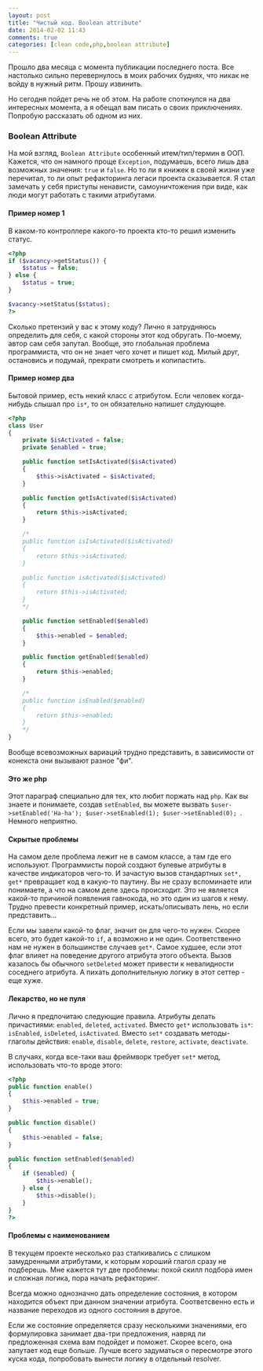 ```yaml
---
layout: post
title: "Чистый код. Boolean attribute"
date: 2014-02-02 11:43
comments: true
categories: [clean code,php,boolean attribute]
---
```

Прошло два месяца с момента публикации последнего поста. Все настолько сильно перевернулось в моих рабочих буднях, что никак не войду в нужный ритм. Прошу извинить.

Но сегодня пойдет речь не об этом. На работе споткнулся на два интересных момента, а я обещал вам писать о своих приключениях. Попробую рассказать об одном из них.
<!-- more -->

### Boolean Attribute

На мой взгляд, ```Boolean Attribute``` особенный итем/тип/термин в ООП. Кажется, что он намного проще ```Exception```, подумаешь, всего лишь два возможных значения: ```true``` и ```false```.
Но то ли я книжек в своей жизни уже перечитал, то ли опыт рефакторинга легаси проекта сказывается.
Я стал замечать у себя приступы ненависти, самоуничтожения при виде, как люди могут работать с такими атрибутами.

#### Пример номер 1

В каком-то контроллере какого-то проекта кто-то решил изменить статус.

```php
<?php
if ($vacancy->getStatus()) {
    $status = false;
} else {
    $status = true;
}

$vacancy->setStatus($status);
?>
```

Сколько претензий у вас к этому коду? Лично я затрудняюсь определить для себя, с какой стороны этот код обругать.
По-моему, автор сам себя запутал. Вообще, это глобальная проблема программиста, что он не знает чего хочет и пишет код.
Милый друг, остановись и подумай, прекрати смотреть и копипастить.

#### Пример номер два

Бытовой пример, есть некий класс с атрибутом. Если человек когда-нибудь слышал про ```is*```, то он обязательно напишет слудующее.

```php
<?php
class User
{
    private $isActivated = false;
    private $enabled = true;

    public function setIsActivated($isActivated)
    {
        $this->isActivated = $isActivated;
    }

    public function getIsActivated($isActivated)
    {
        return $this->isActivated;
    }

    /*
    public function isIsActivated($isActivated)
    {
        return $this->isActivated;
    }

    public function isActivated($isActivated)
    {
        return $this->isActivated;
    }
    */

    public function setEnabled($enabled)
    {
        $this->enabled = $enabled;
    }

    public function getEnabled($enabled)
    {
        return $this->enabled;
    }

    /*
    public function isEnabled($enabled)
    {
        return $this->enabled;
    }
    */
}

```

Вообще всевозможных вариаций трудно представить, в зависимости от конекста они вызывают разное "фи".

#### Это же php

Этот параграф специально для тех, кто любит поржать над ```php```. Как вы знаете и понимаете, создав ```setEnabled```,
вы можете вызвать ```$user->setEnabled('Ha-ha'); $user->setEnabled(1); $user->setEnabled(0); ```. Немного неприятно.

#### Скрытые проблемы

На самом деле проблема лежит не в самом классе, а там где его используют. Программисты порой создают булевые атрибуты в качестве индикаторов чего-то.
И зачастую вызов стандартных ```set*, get*``` превращает код в какую-то паутину. Вы не сразу вспоминаете или понимаете, а что на самом деле здесь происходит.
Это не является какой-то причиной появления гавнокода, но это один из шагов к нему. Трудно превести конкретный пример, искать/описывать лень, но если представить...

Если мы завели какой-то флаг, значит он для чего-то нужен. Скорее всего, это будет какой-то ```if```, а возможно и не один.
Соответственно нам не нужен в большинстве случаев ```get*```.
Самое худшее, если этот флаг влияет на поведение другого атрибута этого объекта.
Вызов казалось бы обычного ```setDeleted``` может привести к невалидности соседнего атрибута.
А пихать дополнительную логику в этот сеттер - еще хуже.

#### Лекарство, но не пуля

Лично я предпочитаю следующие правила. Атрибуты делать причастиями: ```enabled```, ```deleted```, ```activated```.
Вместо ```get*``` использовать ```is*```: ```isEnabled```, ```isDeleted```, ```isActivated```.
Вместо ```set*``` создавать методы-глаголы действия: ```enable```, ```disable```, ```delete```, ```restore```, ```activate```, ```deactivate```.

В случаях, когда все-таки ваш фреймворк требует ```set*``` метод, использовать что-то вроде этого:

```php
<?php
public function enable()
{
    $this->enabled = true;
}

public function disable()
{
    $this->enabled = false;
}

public function setEnabled($enabled)
{
    if ($enabled) {
        $this->enable();
    } else {
        $this->disable();
    }
}
?>
```

#### Проблемы с наименованием

В текущем проекте несколько раз сталкивались с слишком замудренными атрибутами, к которым хороший глагол сразу не подберешь.
Мне кажется тут две проблемы: похой скилл подбора имен и сложная логика, пора начать рефакторинг.

Всегда можно однозначно дать определение состояния, в котором находится объект при данном значении атрибута.
Соответсвенно есть и название переходов из одного состояния в другое.

Если же состояние определяется сразу несколькими значениями, его формулировка занимает два-три предложения, навряд ли предложенная схема вам подойдет и поможет.
Скорее всего, она запутает код еще больше. Лучше всего задуматься о пересмотре этого куска кода, попробовать вынести логику в отдельный resolver.
